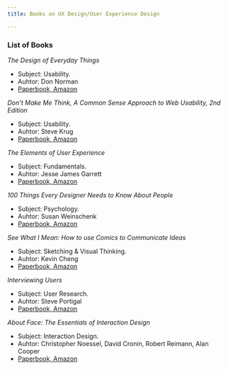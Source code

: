 ```yaml
---
title: Books on UX Design/User Experience Design

---
```

 
 ### List of Books

*The Design of Everyday Things*
- Subject: Usability.
- Auhtor: Don Norman
- [Paperbook, Amazon](http://www.amazon.com/gp/product/0465067107/)

*Don't Make Me Think, A Common Sense Approach to Web Usability, 2nd Edition*
- Subject: Usability.
- Auhtor: Steve Krug
- [Paperbook, Amazon](https://www.amazon.com/gp/product/0321344758)

*The Elements of User Experience*
- Subject: Fundamentals.
- Auhtor: Jesse James Garrett
- [Paperbook, Amazon](http://www.amazon.com/gp/product/0321683684/)

*100 Things Every Designer Needs to Know About People*
- Subject: Psychology.
- Auhtor: Susan Weinschenk
- [Paperbook, Amazon](https://www.amazon.com/gp/product/0321767535)

*See What I Mean: How to use Comics to Communicate Ideas*
- Subject: Sketching & Visual Thinking.
- Auhtor: Kevin Cheng
- [Paperbook, Amazon](https://www.amazon.com/gp/product/1933820276)

*Interviewing Users*
- Subject: User Research.
- Auhtor: Steve Portigal
- [Paperbook, Amazon](https://www.amazon.com/gp/product/193382011X)

*About Face: The Essentials of Interaction Design*
- Subject: Interaction Design.
- Auhtor: Christopher Noessel, David Cronin, Robert Reimann, Alan Cooper
- [Paperbook, Amazon](https://www.amazon.com/About-Face-Essentials-Interaction-Design/dp/1118766571)




